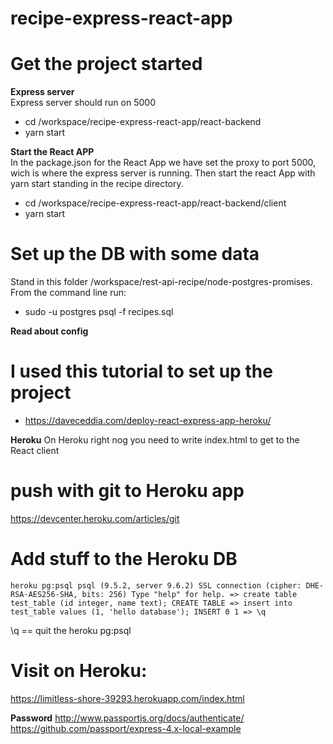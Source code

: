 # recipe-express-react-app

# Get the project started

**Express server**  
Express server should run on 5000

- cd /workspace/recipe-express-react-app/react-backend
- yarn start

**Start the React APP**  
In the package.json for the React App we have set the proxy to port 5000, wich is where the express server is running. Then start the react App with yarn start standing in the recipe directory.

- cd /workspace/recipe-express-react-app/react-backend/client
- yarn start

# Set up the DB with some data

Stand in this folder /workspace/rest-api-recipe/node-postgres-promises.
From the command line run:

- sudo -u postgres psql -f recipes.sql

**Read about config**

# I used this tutorial to set up the project

- https://daveceddia.com/deploy-react-express-app-heroku/

**Heroku**
On Heroku right nog you need to write index.html to get to the React client

# push with git to Heroku app

https://devcenter.heroku.com/articles/git

# Add stuff to the Heroku DB

`heroku pg:psql psql (9.5.2, server 9.6.2) SSL connection (cipher: DHE-RSA-AES256-SHA, bits: 256) Type "help" for help. => create table test_table (id integer, name text); CREATE TABLE => insert into test_table values (1, 'hello database'); INSERT 0 1 => \q`

\q == quit the heroku pg:psql

# Visit on Heroku:

https://limitless-shore-39293.herokuapp.com/index.html

**Password**
http://www.passportjs.org/docs/authenticate/
https://github.com/passport/express-4.x-local-example
